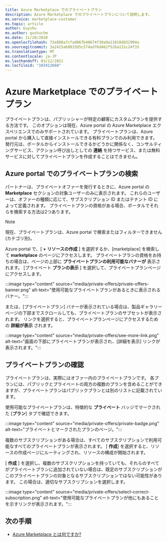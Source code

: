```yaml
---
title: Azure Marketplace でのプライベートプラン
description: Azure Marketplace でのプライベートプランについて説明します。
ms.service: marketplace-customer
ms.topic: article
author: Guyshu
ms.author: gushuchm
ms.date: 11/20/2020
ms.openlocfilehash: 72e886a7cfad067b40674f30a9a21810d832994a
ms.sourcegitcommit: 3a2415ab9833d5c574ad76d462f526a131c24f33
ms.translationtype: MT
ms.contentlocale: ja-JP
ms.lasthandoff: 03/12/2021
ms.locfileid: "103412660"
---
```

# <a name="private-offers-in-azure-marketplace"></a>Azure Marketplace でのプライベートプラン

プライベートプランは、パブリッシャーが特定の顧客にカスタムプランを提供する方法です。 このオプションは現在、Azure portal の Azure Marketplace エクスペリエンスでのみサポートされています。 プライベートプランは、Azure portal から購入して直接インストールできる有料プランでのみ利用できます。 発行元は、ポータルからインストールできるかどうかに関係なく、コンサルティングサービス、アクション呼び出しとしての **連絡** を持つサービス、または無料サービスに対してプライベートプランを作成することはできません。

## <a name="find-private-offers-in-the-azure-portal"></a>Azure portal でのプライベートプランの検索

パートナーは、プライベートオファーを発行するときに、Azure portal の **Marketplace** セクションの対象ユーザーのみに表示されます。 これらのユーザーは、オファーの種類に応じて、サブスクリプション ID またはテナント ID によって定義されます。 プライベートプランの資格がある場合、ポータルでそれらを検索する方法は2つあります。

> [!NOTE]
> 現在、プライベートプランは、Azure portal で検索またはフィルターできません (カテゴリ別)。

Azure portal で、[ **+ リソースの作成** ] を選択するか、[marketplace] を検索して **marketplace** のページにアクセスします。 プライベートプランの資格をお持ちの場合は、ページの上部に **プライベートプランの利用可能なバナーが** 表示されます。 [プライベート **プランの表示** ] を選択して、プライベートプランページにアクセスします。

:::image type="content" source="media/private-offers/private-offers-banner.png" alt-text="使用可能なプライベートプランがあるときに表示されるバナー。":::

または、[プライベートプラン] バナーが表示されている場合は、製品ギャラリーページの下部までスクロールしても、プライベートプランのサブセットが表示されます。 リンクを選択すると、プライベートプランページにアクセスするための **詳細が表示** されます。

:::image type="content" source="media/private-offers/see-more-link.png" alt-text="画面の下部にプライベートプランが表示され、[詳細を表示] リンクが表示されます。":::

## <a name="review-private-plans"></a>プライベートプランの確認

プライベートプランは、実際にはオファー内のプライベートプランです。 各プランには、パブリックとプライベートの両方の複数のプランを含めることができますが、プライベートプランはパブリックプランとは別のリストに記載されています。

使用可能なプライベートプランは、特徴的な **プライベート** バッジでマークされた [**プラン**] タブで確認できます。

:::image type="content" source="media/private-offers/private-badge.png" alt-text="プライベートとマークされたプランのページ。":::

複数のサブスクリプションがある場合は、すべてのサブスクリプションで利用可能なすべてのプライベートプランが表示されます。 [ **作成**] を選択すると、リソースの作成ページにルーティングされ、リソースの構成が開始されます。

[ **作成** ] を選択し、複数のサブスクリプションを持っていても、それらのすべてがプライベートプランに追加されていない場合は、既定のサブスクリプションがこのプライベートプランの対象となるサブスクリプションではない可能性があります。 この場合は、適切なサブスクリプションを選択します。

:::image type="content" source="media/private-offers/select-correct-subscription.png" alt-text="使用可能なプライベートプランが他にもあることを示すリンクが表示されます。":::

## <a name="next-steps"></a>次の手順

- [Azure Marketplace とは何ですか?](azure-marketplace-overview.md)
